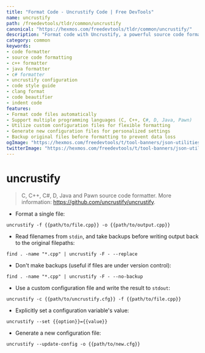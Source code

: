 ```yaml
---
title: "Format Code - Uncrustify Code | Free DevTools"
name: uncrustify
path: /freedevtools/tldr/common/uncrustify
canonical: "https://hexmos.com/freedevtools/tldr/common/uncrustify/"
description: "Format code with Uncrustify, a powerful source code formatter supporting C, C++, C#, D, Java, and Pawn.  Enhance code readability instantly. Free online tool, no registration required."
category: common
keywords:
- code formatter
- source code formatting
- c++ formatter
- java formatter
- c# formatter
- uncrustify configuration
- code style guide
- clang format
- code beautifier
- indent code
features:
- Format code files automatically
- Support multiple programming languages (C, C++, C#, D, Java, Pawn)
- Utilize custom configuration files for flexible formatting
- Generate new configuration files for personalized settings
- Backup original files before formatting to prevent data loss
ogImage: "https://hexmos.com/freedevtools/t/tool-banners/json-utilities-banner.png"
twitterImage: "https://hexmos.com/freedevtools/t/tool-banners/json-utilities-banner.png"
---
```


# uncrustify

> C, C++, C#, D, Java and Pawn source code formatter.
> More information: <https://github.com/uncrustify/uncrustify>.

- Format a single file:

`uncrustify -f {{path/to/file.cpp}} -o {{path/to/output.cpp}}`

- Read filenames from `stdin`, and take backups before writing output back to the original filepaths:

`find . -name "*.cpp" | uncrustify -F - --replace`

- Don't make backups (useful if files are under version control):

`find . -name "*.cpp" | uncrustify -F - --no-backup`

- Use a custom configuration file and write the result to `stdout`:

`uncrustify -c {{path/to/uncrustify.cfg}} -f {{path/to/file.cpp}}`

- Explicitly set a configuration variable's value:

`uncrustify --set {{option}}={{value}}`

- Generate a new configuration file:

`uncrustify --update-config -o {{path/to/new.cfg}}`
